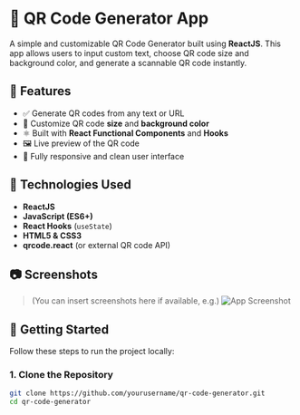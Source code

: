 # 🔳 QR Code Generator App

A simple and customizable QR Code Generator built using **ReactJS**. This app allows users to input custom text, choose QR code size and background color, and generate a scannable QR code instantly.

## 📌 Features

- ✅ Generate QR codes from any text or URL
- 🎨 Customize QR code **size** and **background color**
- ⚛️ Built with **React Functional Components** and **Hooks**
- 🖼 Live preview of the QR code
- 📱 Fully responsive and clean user interface

## 🧰 Technologies Used

- **ReactJS**
- **JavaScript (ES6+)**
- **React Hooks** (`useState`)
- **HTML5 & CSS3**
- **qrcode.react** (or external QR code API)

## 📷 Screenshots

> (You can insert screenshots here if available, e.g.)
> ![App Screenshot](screenshot.png)

## 🚀 Getting Started

Follow these steps to run the project locally:

### 1. Clone the Repository

```bash
git clone https://github.com/yourusername/qr-code-generator.git
cd qr-code-generator
